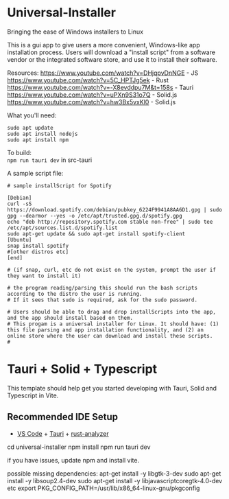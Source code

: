# Universal-Installer

Bringing the ease of Windows installers to Linux

This is a gui app to give users a more convenient, Windows-like app installation process. Users will download a "install script" from a software vendor or the integrated software store, and use it to install their software.

Resources:
https://www.youtube.com/watch?v=DHjqpvDnNGE - JS
https://www.youtube.com/watch?v=5C_HPTJg5ek - Rust
https://www.youtube.com/watch?v=-X8evddpu7M&t=158s - Tauri
https://www.youtube.com/watch?v=uPXn9S31o7Q - Solid.js
https://www.youtube.com/watch?v=hw3Bx5vxKl0 - Solid.js

What you'll need:    
```
sudo apt update    
sudo apt install nodejs    
sudo apt install npm
```  

To build:    
```npm run tauri dev``` in src-tauri

A sample script file:

```
# sample installScript for Spotify

[Debian]
curl -sS https://download.spotify.com/debian/pubkey_6224F9941A8AA6D1.gpg | sudo gpg --dearmor --yes -o /etc/apt/trusted.gpg.d/spotify.gpg
echo "deb http://repository.spotify.com stable non-free" | sudo tee /etc/apt/sources.list.d/spotify.list
sudo apt-get update && sudo apt-get install spotify-client
[Ubuntu]
snap install spotify
#[other distros etc]
[end]

# (if snap, curl, etc do not exist on the system, prompt the user if they want to install it)

# the program reading/parsing this should run the bash scripts according to the distro the user is running.
# If it sees that sudo is required, ask for the sudo password.

# Users should be able to drag and drop installScripts into the app, and the app should install based on them.
# This progam is a universal installer for Linux. It should have: (1) this file parsing and app installation functionality, and (2) an online store where the user can download and install these scripts.
# 

```

# Tauri + Solid + Typescript

This template should help get you started developing with Tauri, Solid and Typescript in Vite.

## Recommended IDE Setup

- [VS Code](https://code.visualstudio.com/) + [Tauri](https://marketplace.visualstudio.com/items?itemName=tauri-apps.tauri-vscode) + [rust-analyzer](https://marketplace.visualstudio.com/items?itemName=rust-lang.rust-analyzer)

cd universal-installer
npm install
npm run tauri dev

if you have issues, update npm and install vite.

possible missing dependencies:
apt-get install -y libgtk-3-dev
sudo apt-get install -y libsoup2.4-dev
sudo apt-get install -y libjavascriptcoregtk-4.0-dev
etc
export PKG_CONFIG_PATH=/usr/lib/x86_64-linux-gnu/pkgconfig